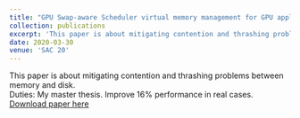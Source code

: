 ```yaml
---
title: "GPU Swap-aware Scheduler virtual memory management for GPU applications"
collection: publications
excerpt: 'This paper is about mitigating contention and thrashing problems between memory and disk.'
date: 2020-03-30
venue: 'SAC 20'
---
```

This paper is about mitigating contention and thrashing problems between memory and disk.<br/>
Duties: My master thesis. Improve 16% performance in real cases.
[Download paper here](http://academicpages.github.io/files/paper1.pdf)

